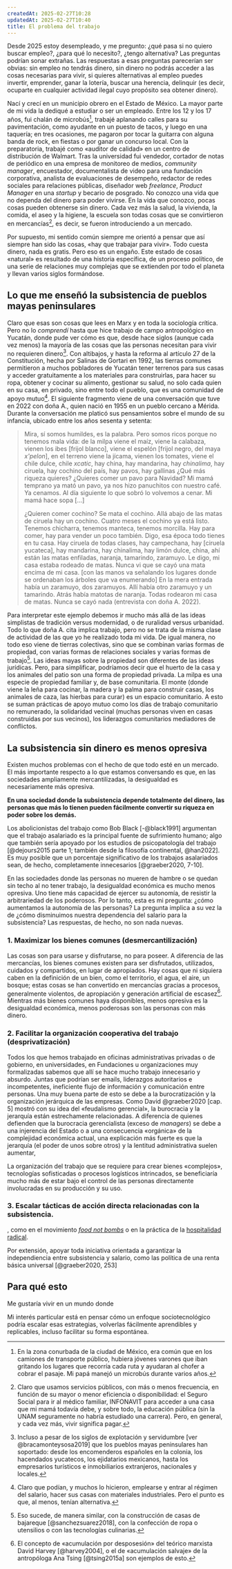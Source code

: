 ```yaml
---
createdAt: 2025-02-27T10:28
updatedAt: 2025-02-27T10:40
title: El problema del trabajo
---
```


Desde 2025 estoy desempleado, y me pregunto: ¿qué pasa si no quiero buscar empleo?, ¿para qué lo necesito?, ¿tengo alternativa? Las preguntas podrían sonar extrañas. Las respuestas a esas preguntas parecerían ser obvias: sin empleo no tendrás dinero, sin dinero no podrás acceder a las cosas necesarias para vivir, si quieres alternativas al empleo puedes invertir, emprender, ganar la lotería, buscar una herencia, delinquir (es decir, ocuparte en cualquier actividad ilegal cuyo propósito sea obtener dinero).

Nací y crecí en un municipio obrero en el Estado de México. La mayor parte de mi vida la dediqué a estudiar o ser un empleado. Entre los 12 y los 17 años, fui chalán de microbús[^1], trabajé aplanando calles para su pavimentación, como ayudante en un puesto de tacos, y luego en una taquería; en tres ocasiones, me pagaron por tocar la guitarra con alguna banda de rock, en fiestas o por ganar un concurso local. Con la preparatoria, trabajé como «auditor de calidad» en un centro de distribución de Walmart. Tras la universidad fui vendedor, cortador de notas de periódico en una empresa de monitoreo de medios, *community manager*, encuestador, documentalista de video para una fundación corporativa, analista de evaluaciones de desempeño, redactor de redes sociales para relaciones públicas, diseñador web *freelance*, *Product Manager* en una *startup* y becario de posgrado. No conozco una vida que no dependa del dinero para poder vivirse. En la vida que conozco, pocas cosas pueden obtenerse sin dinero. Cada vez más la salud, la vivienda, la comida, el aseo y la higiene, la escuela son todas cosas que se convirtieron en mercancías[^2], es decir, se fueron introduciendo a un mercado.

[^1]: En la zona conurbada de la ciudad de México, era común que en los camiones de transporte público, hubiera jóvenes varones que iban gritando los lugares que recorría cada ruta y ayudaran al chofer a cobrar el pasaje. Mi papá manejó un microbús durante varios años.

[^2]: Claro que usamos servicios públicos, con más o menos frecuencia, en función de su mayor o menor eficiencia o disponibilidad: el Seguro Social para ir al médico familiar, INFONAVIT para acceder a una casa que mi mamá todavía debe, y sobre todo, la educación pública (sin la UNAM seguramente no habría estudiado una carrera). Pero, en general, y cada vez más, vivir significa pagar.

Por supuesto, mi sentido común siempre me orientó a pensar que así siempre han sido las cosas, «hay que trabajar para vivir». Todo cuesta dinero, nada es gratis. Pero eso es un engaño. Este estado de cosas «natural» es resultado de una historia específica, de un proceso político, de una serie de relaciones muy complejas que se extienden por todo el planeta y llevan varios siglos formándose.

## Lo que me enseñó la subsistencia de pueblos mayas peninsulares

Claro que esas son cosas que lees en Marx y en toda la sociología crítica. Pero no lo *comprendí* hasta que hice trabajo de campo antropológico en Yucatán, donde pude ver cómo es que, desde hace siglos (aunque cada vez menos) la mayoría de las cosas que las personas necesitan para vivir no requieren dinero[^3]. Con altibajos, y hasta la reforma al artículo 27 de la Constitución, hecha por Salinas de Gortari en 1992, las tierras comunes permitieron a muchos pobladores de Yucatán tener terrenos para sus casas y acceder gratuitamente a los materiales para construirlas, para hacer su ropa, obtener y cocinar su alimento, gestionar su salud, no solo cada quien en su casa, en privado, sino entre todo el pueblo, que es una comunidad de apoyo mutuo[^4]. El siguiente fragmento viene de una conversación que tuve en 2022 con doña A., quien nació en 1955 en un pueblo cercano a Mérida. Durante la conversación me platicó sus pensamientos sobre el mundo de su infancia, ubicado entre los años sesenta y setenta:

[^3]: Incluso a pesar de los siglos de explotación y servidumbre [ver @bracamonteysosa2019] que los pueblos mayas peninsulares han soportado: desde los encomenderos españoles en la colonia, los hacendados yucatecos, los ejidatarios mexicanos, hasta los empresarios turísticos e inmobiliarios extranjeros, nacionales y locales.

[^4]: Claro que podían, y muchos lo hicieron, emplearse y entrar al régimen del salario, hacer sus casas con materiales industriales. Pero el punto es que, al menos, tenían alternativa.

 > Mira, sí somos humildes, es la palabra. Pero somos ricos porque no tenemos mala vida: de la milpa viene el maíz, viene la calabaza, vienen los ibes [frijol blanco], viene el espelón [frijol negro, del maya *x'pelon*], en el terreno viene la jícama, vienen los tomates, viene el chile dulce, chile *xcatic*, hay china, hay mandarina, hay *chinalima*, hay ciruela, hay cochino del país, hay pavos, hay gallinas ¿Qué más riqueza quieres? ¿Quieres comer un pavo para Navidad? Mi mamá temprano ya mató un pavo, ya nos hizo panuchitos con nuestro café. Ya cenamos. Al día siguiente lo que sobró lo volvemos a cenar. Mi mamá hace sopa […]
 >
 > ¿Quieren comer cochino? Se mata el cochino. Allá abajo de las matas de ciruela hay un cochino. Cuatro meses el cochino ya está listo. Tenemos chicharra, tenemos manteca, tenemos morcilla. Hay para comer, hay para vender un poco también. Digo, esa época todo tienes en tu casa. Hay ciruela de todas clases, hay campechana, hay [ciruela yucateca], hay mandarina, hay chinalima, hay limón dulce, china, ahí están las matas enfiladas, naranja, tamarindo, zaramuyo. Le digo, mi casa estaba rodeado de matas. Nunca vi que se cayó una mata encima de mi casa. [con las manos va señalando los lugares donde se ordenaban los árboles que va enumerando] En la mera entrada había un zaramuyo, dos zaramuyos. Allí había otro zaramuyo y un tamarindo. Atrás había matotas de naranja. Todas rodearon mi casa de matas. Nunca se cayó nada (entrevista con doña A. 2022).

Para interpretar este ejemplo debemos ir mucho más allá de las ideas simplistas de tradición versus modernidad, o de ruralidad versus urbanidad. Todo lo que doña A. cita implica trabajo, pero no se trata de la misma clase de actividad de las que yo he realizado toda mi vida. De igual manera, no todo eso viene de tierras colectivas, sino que se combinan varias formas de propiedad, con varias formas de relaciones sociales y varias formas de trabajo[^5]. Las ideas mayas sobre la propiedad son diferentes de las ideas jurídicas. Pero, para simplificar, podríamos decir que el huerto de la casa y los animales del patio son una forma de propiedad privada. La milpa es una especie de propiedad familiar y, de base comunitaria. El monte (donde viene la leña para cocinar, la madera y la palma para construir casas, los animales de caza, las hierbas para curar) es un espacio comunitario. A esto se suman prácticas de apoyo mutuo como los días de trabajo comunitario no remunerado, la solidaridad vecinal (muchas personas viven en casas construidas por sus vecinos), los liderazgos comunitarios mediadores de conflictos.

[^5]:Eso sucede, de manera similar, con la construcción de casas de bajareque [@sanchezsuarez2018], con la confección de ropa o utensilios o con las tecnologías culinarias.

## La subsistencia sin dinero es menos opresiva

Existen muchos problemas con el hecho de que todo esté en un mercado. El más importante respecto a lo que estamos conversando es que, en las sociedades ampliamente mercantilizadas, la desigualdad es necesariamente más opresiva.

**En una sociedad donde la subsistencia depende totalmente del dinero, las personas que más lo tienen pueden fácilmente convertir su riqueza en poder sobre los demás.**

Los abolicionistas del trabajo como Bob Black [-@black1991] argumentan que el trabajo asalariado es la principal fuente de sufrimiento humano; algo que también sería apoyado por los estudios de psicopatología del trabajo [@dejours2015 parte 1; también desde la filosofía continental, @han2022]. Es muy posible que un porcentaje significativo de los trabajos asalariados sean, de hecho, completamente innecesarios [@graeber2020, 7-10].

En las sociedades donde las personas no mueren de hambre o se quedan sin techo al no tener trabajo, la desigualdad económica es mucho menos opresiva. Uno tiene más capacidad de ejercer su autonomía, de resistir la arbitrariedad de los poderosos. Por lo tanto, esta es mi pregunta: ¿cómo aumentamos la autonomía de las personas? La pregunta implica a su vez la de ¿cómo disminuimos nuestra dependencia del salario para la subsistencia? Las respuestas, de hecho, no son nada nuevas.

### 1. Maximizar los bienes comunes (desmercantilización)

Las cosas son para usarse y disfrutarse, no para poseer. A diferencia de las mercancías, los bienes comunes existen para ser disfrutados, utilizados, cuidados y compartidos, en lugar de apropiados. Hay cosas que ni siquiera caben en la definición de un bien, como el territorio, el agua, el aire, un bosque; estas cosas se han convertido en mercancías gracias a procesos, generalmente violentos, de apropiación y generación artificial de escasez[^6]. Mientras más bienes comunes haya disponibles, menos opresiva es la desigualdad económica, menos poderosas son las personas con más dinero.

[^6]: El concepto de «acumulación por desposesión» del teórico marxista David Harvey [@harvey2004], o el de «acumulación salvaje» de la antropóloga Ana Tsing [@tsing2015a] son ejemplos de esto.

### 2. Facilitar la organización cooperativa del trabajo (desprivatización)

Todos los que hemos trabajado en oficinas administrativas privadas o de gobierno, en universidades, en Fundaciones u organizaciones muy formalizadas sabemos que allí se hace mucho trabajo innecesario y absurdo. Juntas que podrían ser emails, liderazgos autoritarios e incompetentes, ineficiente flujo de información y comunicación entre personas. Una muy buena parte de esto se debe a la burocratización y la organización jerárquica de las empresas. Como David @graeber2020 [cap. 5] mostró con su idea del «feudalismo gerencial», la burocracia y la jerarquía están estrechamente relacionadas. A diferencia de quienes defienden que la burocracia gerencialista (exceso de *managers*) se debe a una injerencia del Estado o a una consecuencia «orgánica» de la complejidad económica actual, una explicación más fuerte es que la jerarquía (el poder de unos sobre otros) y la lentitud administrativa suelen aumentar,

La organización del trabajo que se requiere para crear bienes «complejos», tecnologías sofisticadas o procesos logísticos intrincados, se beneficiaría mucho más de estar bajo el control de las personas directamente involucradas en su producción y su uso.

### 3. Escalar tácticas de acción directa relacionadas con la subsistencia.

, como en el movimiento [*food not bombs*](https://en.wikipedia.org/wiki/Food_Not_Bombs) o en la práctica de la [hospitalidad radical](https://www.youtube.com/watch?v=9n9JRw6nyLU).

Por extensión, apoyar toda iniciativa orientada a garantizar la independiencia entre subsistencia y salario, como las política de una renta básica universal [@graeber2020, 253]


## Para qué esto

Me gustaría vivir en un mundo donde

Mi interés particular está en pensar cómo un enfoque sociotecnológico podría escalar esas estrategias, volverlas fácilmente aprendibles y replicables, incluso facilitar su forma espontánea.

